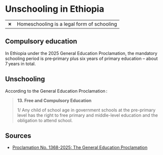 # Unschooling in Ethiopia

|       |                                            |
| ----- | ------------------------------------------ |
| **✗** | Homeschooling is a legal form of schooling |

## Compulsory education

In Ethiopia under the 2025 General Education Proclamation,
the mandatory schooling period is pre‑primary plus six years of primary education
– about 7 years in total.

## Unschooling

According to the General Education Proclamation :

> **13. Free and Compulsory Education**
>
> 1/ Any child of school age in government schools at the pre-primary level has
> the right to free primary and middle-level education and the obligation to
> attend school.

## Sources

- [Proclamation No. 1368-2025: The General Education Proclamation](https://ethiolex.com/proclamation-no-1368-2025-the-general-education-proclamation)
